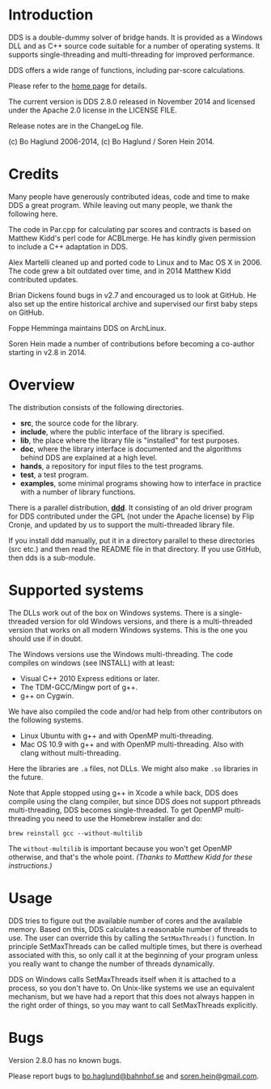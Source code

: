 Introduction
============
DDS is a double-dummy solver of bridge hands.  It is provided as a Windows DLL and as C++ source code suitable for a number of operating systems.  It supports single-threading and multi-threading  for improved performance.

DDS offers a wide range of functions, including par-score calculations.

Please refer to the [home page](http://privat.bahnhof.se/wb758135) for details.

The current version is DDS 2.8.0 released in November 2014 and licensed under the Apache 2.0 license in the LICENSE FILE.

Release notes are in the ChangeLog file.

(c) Bo Haglund 2006-2014, (c) Bo Haglund / Soren Hein 2014.


Credits
=======
Many people have generously contributed ideas, code and time to make DDS a great program.  While leaving out many people, we thank the following here.

The code in Par.cpp for calculating par scores and contracts is based on Matthew Kidd's perl code for ACBLmerge.  He has kindly given permission to include a C++ adaptation in DDS.

Alex Martelli cleaned up and ported code to Linux and to Mac OS X in 2006.  The code grew a bit outdated over time, and in 2014 Matthew Kidd contributed updates.

Brian Dickens found bugs in v2.7 and encouraged us to look at GitHub.  He also set up the entire historical archive and supervised our first baby steps on GitHub.

Foppe Hemminga maintains DDS on ArchLinux.

Soren Hein made a number of contributions before becoming a co-author starting in v2.8 in 2014.


Overview
========

The distribution consists of the following directories.

* **src**, the source code for the library.
* **include**, where the public interface of the library is specified.
* **lib**, the place where the library file is "installed" for test purposes.
* **doc**, where the library interface is documented and the algorithms behind DDS are explained at a high level.
* **hands**, a repository for input files to the test programs.
* **test**, a test program.
* **examples**, some minimal programs showing how to interface in practice with a number of library functions.

There is a parallel distribution, [**ddd**](https://github.com/dds-bridge/ddd).  It consisting of an old driver program for DDS contributed under the GPL (not under the Apache license) by Flip Cronje, and updated by us to support the multi-threaded library file.

If you install ddd manually, put it in a directory parallel to these directories (src etc.) and then read the README file in that directory.  If you use GitHub, then dds is a sub-module.


Supported systems
=================
The DLLs work out of the box on Windows systems.  There is a single-threaded version for old Windows versions, and there is a multi-threaded version that works on all modern Windows systems.  This is the one you should use if in doubt.  

The Windows versions use the Windows multi-threading.  The code compiles on windows (see INSTALL) with at least:

* Visual C++ 2010 Express editions or later.
* The TDM-GCC/Mingw port of g++.
* g++ on Cygwin.

We have also compiled the code and/or had help from other contributors on the following systems.

* Linux Ubuntu with g++ and with OpenMP multi-threading.
* Mac OS 10.9 with g++ and with OpenMP multi-threading.  Also with clang without multi-threading.

Here the libraries are `.a` files, not DLLs.  We might also make `.so` libraries in the future.

Note that Apple stopped using g++ in Xcode a while back, DDS does compile using the clang compiler, but since DDS does not support pthreads multi-threading, DDS becomes single-threaded.  To get OpenMP multi-threading you need to use the Homebrew installer and do:

    brew reinstall gcc --without-multilib

The `without-multilib` is important because you won't get OpenMP otherwise, and that's the whole point.  *(Thanks to Matthew Kidd for these instructions.)*


Usage
=====

DDS tries to figure out the available number of cores and the available memory.  Based on this, DDS calculates a reasonable number of threads to use.  The user can override this by calling the `SetMaxThreads()` function.  In principle SetMaxThreads can be called multiple times, but there is overhead associated with this, so only call it at the beginning of your program unless you really want to change the number of threads dynamically.

DDS on Windows calls SetMaxThreads itself when it is attached to a process, so you don't have to.  On Unix-like systems we use an equivalent mechanism, but we have had a report that this does not always happen in the right order of things, so you may want to call SetMaxThreads explicitly.


Bugs
====
Version 2.8.0 has no known bugs.

Please report bugs to bo.haglund@bahnhof.se and soren.hein@gmail.com.

